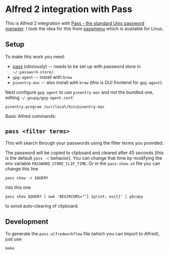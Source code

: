 # Alfred 2 integration with Pass

This is Alfred 2 integration with [Pass - the standard Unix password manager](http://www.passwordstore.org/).
I took the idea for this from [passmenu](http://git.zx2c4.com/password-store/tree/contrib/dmenu/passmenu)
which is available for Linux.

## Setup

To make this work you need:
* [pass](http://www.passwordstore.org/) (obviously) -- needs to be set up with password store in
  `~/.password-store/`.
* `gpg-agent` -- install with `brew`
* `pinentry-mac` -- also install with `brew` (this is GUI frontend for `gpg-agent`).

Next configure `gpg-agent` to use `pinentry-mac` and not the bundled one, editing `~/.gnupg/gpg-agent.conf`:

```
pinentry-program /usr/local/bin/pinentry-mac
```

Basic Alfred commands:

## `pass <filter terms>`

This will search through your passwords using the filter terms you provided.

The password will be copied to clipboard and cleared after 45 seconds (this is the default
`pass -c` behavior).  You can change that time by modifying the env variable
`PASSWORD_STORE_CLIP_TIME`. Or in the `pass-show.sh` file you can change this line

```
pass show -c $QUERY
```

into this one

```
pass show $QUERY | awk 'BEGIN{ORS=""} {print; exit}' | pbcopy
```

to aviod auto-clearing of clipboard.

## Development

To generate the `pass.alfredworkflow` file (which you can import to Alfred), just use

```
make
```
